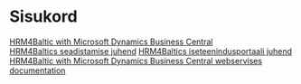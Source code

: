 ---
---
# Sisukord
[HRM4Baltic with Microsoft Dynamics Business Central](HRM4Baltic-with-Microsoft-Dynamics-Business-Central.pdf)  
[HRM4Baltics seadistamise juhend](HRM4Baltics-seadistamise-juhend.pdf) 
[HRM4Baltics iseteenindusportaali juhend](HRM4Baltics-iseteenindusportaali-kasutusjuhend.pdf)  
[HRM4Baltic with Microsoft Dynamics Business Central webservises documentation](HRM4Baltic-with-Microsoft-Dynamics-Business-Central-webservises-documentation.pdf)
